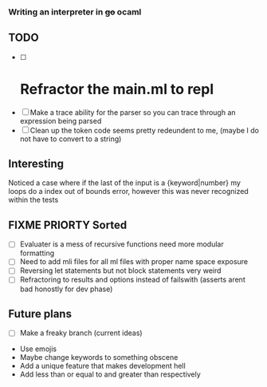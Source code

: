 ### Writing an interpreter in ~~go~~ ocaml 
## TODO
- [ ] # Refractor the main.ml to repl
- [ ] Make a trace ability for the parser so you can trace through an expression being parsed
- [ ] Clean up the token code seems pretty redeundent to me, (maybe I do not have to convert to a string)
## Interesting
Noticed a case where if the last of the input is a {keyword|number} my loops do a index out of bounds error, however this was never recognized within the tests

## FIXME PRIORTY Sorted
- [ ] Evaluater is a mess of recursive functions need more modular formatting
- [ ] Need to add mli files for all ml files with proper name space exposure
- [ ] Reversing let statements but not block statements very weird
- [ ] Refractoring to results and options instead of failswith (asserts arent bad honostly for dev phase)

## Future plans
- [ ] Make a freaky branch (current ideas)
* Use emojis
* Maybe change keywords to something obscene
* Add a unique feature that makes development hell
* Add less than or equal to and greater than respectively
